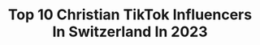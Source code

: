 ---
title: Top 10 Christian TikTok Influencers In Switzerland In 2023
description: >-
  Find top christian TikTok influencers in Switzerland in 2023. Most popular hashtags: #fyp #foryou #football #soccer.
platform: TikTok
hits: 12
text_top: Analyze the top-rated TikTok accounts on inBeat.
text_bottom: Our platform aggregates 12 TikTok influencers like this in Switzerland for you to connect with.
profiles:
  - username: "rorynho"
    fullname: >-
      Rory
    bio: >-
      Walliser us Afrika in Züri 😁 — Phil. 4.6-7 ✞ — 🇨🇭🇩🇪🇬🇧🇫🇷
    location: "Switzerland"
    followers: 26200
    engagement: 1282
    commentsToLikes: 0.084237
    id: ckbeyebofiu730j23fup2s3as
    verified: false
    hashtags: "#foryou, #comedy, #fyp, #xyzbca"
  - username: "stefanmkunz"
    fullname: >-
      Stefan Kunz
    bio: >-
      Lettering Artist & Content Creator 200k ?
    location: "Switzerland"
    followers: 167800
    engagement: 744
    commentsToLikes: 0.012081
    id: ck9eix5xjzm3f0j78rofz7wgn
    verified: true
    hashtags: "#lettering, #drawing, #fyp, #foryou"
  - username: "christian.taro"
    fullname: >-
      Taro Tornado
    bio: >-
      Instagram: @taro.tornado More on my ✨ Y O U T U B E ✨
    location: "Switzerland"
    followers: 35900
    engagement: 809
    commentsToLikes: 0.018271
    id: ckc86isj95j5e0j23eqwangrj
    verified: false
    hashtags: "#skateboard, #harley, #kustom, #travel"
  - username: "i_am_christian_macrino"
    fullname: >-
      Christian_macrino
    bio: >-
      Follow my new page @lessenza 🇮🇹
    location: "Switzerland"
    followers: 10000
    engagement: 109
    commentsToLikes: 0.038544
    id: ck8qgc6ah0a6c0j78i615e7jj
    verified: false
    hashtags: "#prank, #water, #funny, #italy"
  - username: "ronaldotime"
    fullname: >-
      Cristiano Ronaldo
    bio: >-
      Instagram: @TimeRonaldo swiss/kurdish
    location: "Switzerland"
    followers: 38600
    engagement: 903
    commentsToLikes: 0.016715
    id: ckamst3ykrpjf0i78b52il4u6
    verified: false
    hashtags: "#fyp, #fy, #championsleague, #cristianoronaldo"
  - username: "footballgolvideos"
    fullname: >-
      Football Videos🔥
    bio: >-
      i make/repost football videos follow my 2nd page @footballvideoss
    location: "Switzerland"
    followers: 85100
    engagement: 1370
    commentsToLikes: 0.010046
    id: ck8hkl9ocefjo0j78v6jiqub4
    verified: false
    hashtags: "#soccer, #ronaldo, #cr7, #cristiano"
  - username: "cris7ianovideo"
    fullname: >-
      cris7ianovideo
    bio: >-
      BY DEMIIAAN 📩 | demiiaan@outlook.com
    location: "Switzerland"
    followers: 46200
    engagement: 747
    commentsToLikes: 0.003995
    id: cka6bdyzszxp60i78qbw42e84
    verified: false
    hashtags: "#soccer, #cristiano, #manchesterunited, #halamadrid"
  - username: "inee.s.s"
    fullname: >-
      👼🏻 𝐼𝑛𝑒̂𝑠 𝑀𝑜𝑢𝑟𝑎 👼🏻
    bio: >-
      
    location: "Switzerland"
    followers: 44100
    engagement: 1862
    commentsToLikes: 0.021632
    id: ckc7n5edgtfys0j23u1jj8pmx
    verified: false
    hashtags: "#tattoos, #meilleureamie, #viral, #badass"
  - username: "elevenminded"
    fullname: >-
      Eleven Minded
    bio: >-
      Follow us on Instagram for inspiring football content: eleven_minded
    location: "Switzerland"
    followers: 69800
    engagement: 1184
    commentsToLikes: 0.010162
    id: ckamm4b6yywv20i78ipno90vc
    verified: false
    hashtags: "#realmadrid, #fy, #mesut, #elevenminded"
  - username: "blue.sport"
    fullname: >-
      blue Sport
    bio: >-
      Home of Football Sports Broadcaster 🇨🇭
    location: "Switzerland"
    followers: 114800
    engagement: 766
    commentsToLikes: 0.010890
    id: ck8hkl91pefc60j78uudzcif2
    verified: true
    hashtags: "#sport, #funny, #bluesport, #football"
---